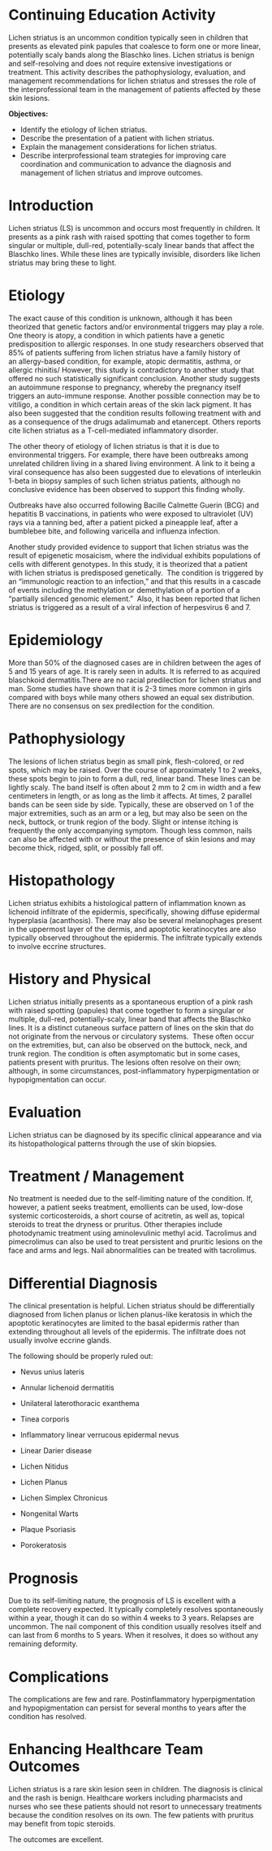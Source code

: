 # Continuing Education Activity

Lichen striatus is an uncommon condition typically seen in children that presents as elevated pink papules that coalesce to form one or more linear, potentially scaly bands along the Blaschko lines. Lichen striatus is benign and self-resolving and does not require extensive investigations or treatment. This activity describes the pathophysiology, evaluation, and management recommendations for lichen striatus and stresses the role of the interprofessional team in the management of patients affected by these skin lesions.

**Objectives:**
- Identify the etiology of lichen striatus.
- Describe the presentation of a patient with lichen striatus.
- Explain the management considerations for lichen striatus.
- Describe interprofessional team strategies for improving care coordination and communication to advance the diagnosis and management of lichen striatus and improve outcomes.

# Introduction

Lichen striatus (LS) is uncommon and occurs most frequently in children. It presents as a pink rash with raised spotting that comes together to form singular or multiple, dull-red, potentially-scaly linear bands that affect the Blaschko lines. While these lines are typically invisible, disorders like lichen striatus may bring these to light.

# Etiology

The exact cause of this condition is unknown, although it has been theorized that genetic factors and/or environmental triggers may play a role. One theory is atopy, a condition in which patients have a genetic predisposition to allergic responses. In one study researchers observed that 85% of patients suffering from lichen striatus have a family history of an allergy-based condition, for example, atopic dermatitis, asthma, or allergic rhinitis/ However, this study is contradictory to another study that offered no such statistically significant conclusion. Another study suggests an autoimmune response to pregnancy, whereby the pregnancy itself triggers an auto-immune response. Another possible connection may be to vitiligo, a condition in which certain areas of the skin lack pigment. It has also been suggested that the condition results following treatment with and as a consequence of the drugs adalimumab and etanercept. Others reports cite lichen striatus as a T-cell-mediated inflammatory disorder.

The other theory of etiology of lichen striatus is that it is due to environmental triggers. For example, there have been outbreaks among unrelated children living in a shared living environment. A link to it being a viral consequence has also been suggested due to elevations of interleukin 1-beta in biopsy samples of such lichen striatus patients, although no conclusive evidence has been observed to support this finding wholly.

Outbreaks have also occurred following Bacille Calmette Guerin (BCG) and hepatitis B vaccinations, in patients who were exposed to ultraviolet (UV) rays via a tanning bed, after a patient picked a pineapple leaf, after a bumblebee bite, and following varicella and influenza infection.

Another study provided evidence to support that lichen striatus was the result of epigenetic mosaicism, where the individual exhibits populations of cells with different genotypes. In this study, it is theorized that a patient with lichen striatus is predisposed genetically.  The condition is triggered by an “immunologic reaction to an infection,” and that this results in a cascade of events including the methylation or demethylation of a portion of a “partially silenced genomic element.”  Also, it has been reported that lichen striatus is triggered as a result of a viral infection of herpesvirus 6 and 7.

# Epidemiology

More than 50% of the diagnosed cases are in children between the ages of 5 and 15 years of age. It is rarely seen in adults. It is referred to as acquired blaschkoid dermatitis.There are no racial predilection for lichen striatus and man. Some studies have shown that it is 2-3 times more common in girls compared with boys while many others showed an equal sex distribution. There are no consensus on sex predilection for the condition.

# Pathophysiology

The lesions of lichen striatus begin as small pink, flesh-colored, or red spots, which may be raised. Over the course of approximately 1 to 2 weeks, these spots begin to join to form a dull, red, linear band. These lines can be lightly scaly. The band itself is often about 2 mm to 2 cm in width and a few centimeters in length, or as long as the limb it affects. At times, 2 parallel bands can be seen side by side. Typically, these are observed on 1 of the major extremities, such as an arm or a leg, but may also be seen on the neck, buttock, or trunk region of the body. Slight or intense itching is frequently the only accompanying symptom. Though less common, nails can also be affected with or without the presence of skin lesions and may become thick, ridged, split, or possibly fall off.

# Histopathology

Lichen striatus exhibits a histological pattern of inflammation known as lichenoid infiltrate of the epidermis, specifically, showing diffuse epidermal hyperplasia (acanthosis). There may also be several melanophages present in the uppermost layer of the dermis, and apoptotic keratinocytes are also typically observed throughout the epidermis. The infiltrate typically extends to involve eccrine structures.

# History and Physical

Lichen striatus initially presents as a spontaneous eruption of a pink rash with raised spotting (papules) that come together to form a singular or multiple, dull-red, potentially-scaly, linear band that affects the Blaschko lines. It is a distinct cutaneous surface pattern of lines on the skin that do not originate from the nervous or circulatory systems.  These often occur on the extremities, but, can also be observed on the buttock, neck, and trunk region. The condition is often asymptomatic but in some cases, patients present with pruritus. The lesions often resolve on their own; although, in some circumstances, post-inflammatory hyperpigmentation or hypopigmentation can occur.

# Evaluation

Lichen striatus can be diagnosed by its specific clinical appearance and via its histopathological patterns through the use of skin biopsies.

# Treatment / Management

No treatment is needed due to the self-limiting nature of the condition. If, however, a patient seeks treatment, emollients can be used, low-dose systemic corticosteroids, a short course of acitretin, as well as, topical steroids to treat the dryness or pruritus. Other therapies include photodynamic treatment using aminolevulinic methyl acid. Tacrolimus and pimecrolimus can also be used to treat persistent and pruritic lesions on the face and arms and legs. Nail abnormalities can be treated with tacrolimus.

# Differential Diagnosis

The clinical presentation is helpful. Lichen striatus should be differentially diagnosed from lichen planus or lichen planus-like keratosis in which the apoptotic keratinocytes are limited to the basal epidermis rather than extending throughout all levels of the epidermis. The infiltrate does not usually involve eccrine glands.

The following should be properly ruled out:

- Nevus unius lateris

- Annular lichenoid dermatitis

- Unilateral laterothoracic exanthema

- Tinea corporis

- Inflammatory linear verrucous epidermal nevus

- Linear Darier disease

- Lichen Nitidus

- Lichen Planus

- Lichen Simplex Chronicus

- Nongenital Warts

- Plaque Psoriasis

- Porokeratosis

# Prognosis

Due to its self-limiting nature, the prognosis of LS is excellent with a complete recovery expected. It typically completely resolves spontaneously within a year, though it can do so within 4 weeks to 3 years. Relapses are uncommon. The nail component of this condition usually resolves itself and can last from 6 months to 5 years. When it resolves, it does so without any remaining deformity.

# Complications

The complications are few and rare. Postinflammatory hyperpigmentation and hypopigmentation can persist for several months to years after the condition has resolved.

# Enhancing Healthcare Team Outcomes

Lichen striatus is a rare skin lesion seen in children. The diagnosis is clinical and the rash is benign. Healthcare workers including pharmacists and nurses who see these patients should not resort to unnecessary treatments because the condition resolves on its own. The few patients with pruritus may benefit from topic steroids.

The outcomes are excellent.